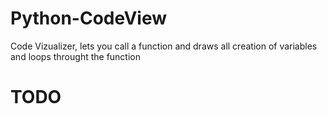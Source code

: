 # Python-CodeView
Code Vizualizer, lets you call a function and draws all creation of variables and loops throught the function
# TODO
